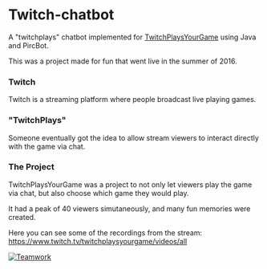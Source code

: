 # Twitch-chatbot

A "twitchplays" chatbot implemented for [TwitchPlaysYourGame](www.twitch.tv/TwitchPlaysYourGame) using Java and PircBot.

This was a project made for fun that went live in the summer of 2016.

### Twitch
Twitch is a streaming platform where people broadcast live playing games.
### "TwitchPlays"
Someone eventually got the idea to allow stream viewers to interact directly with the game via chat.
### The Project
TwitchPlaysYourGame was a project to not only let viewers play the game via chat, but also choose which game they would play.

It had a peak of 40 viewers simutaneously, and many fun memories were created.

Here you can see some of the recordings from the stream: https://www.twitch.tv/twitchplaysyourgame/videos/all

[![Teamwork](https://upload.wikimedia.org/wikipedia/en/7/7d/N64_Super_Mario_64_whomp_fortress.jpg)](https://www.twitch.tv/videos/68279545)
